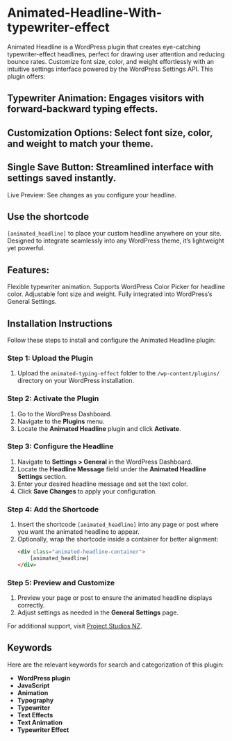 # Animated-Headline-With-typewriter-effect
Animated Headline is a WordPress plugin that creates eye-catching typewriter-effect headlines, perfect for drawing user attention and reducing bounce rates. Customize font size, color, and weight effortlessly with an intuitive settings interface powered by the WordPress Settings API. This plugin offers:

## Typewriter Animation: Engages visitors with forward-backward typing effects.
## Customization Options: Select font size, color, and weight to match your theme.
## Single Save Button: Streamlined interface with settings saved instantly.
Live Preview: See changes as you configure your headline.
## Use the shortcode
``` [animated_headline] ```
 to place your custom headline anywhere on your site. Designed to integrate seamlessly into any WordPress theme, it’s lightweight yet powerful.

## Features:

Flexible typewriter animation.
Supports WordPress Color Picker for headline color.
Adjustable font size and weight.
Fully integrated into WordPress’s General Settings.
## Installation Instructions

Follow these steps to install and configure the Animated Headline plugin:

### Step 1: Upload the Plugin
1. Upload the `animated-typing-effect` folder to the `/wp-content/plugins/` directory on your WordPress installation.

### Step 2: Activate the Plugin
1. Go to the WordPress Dashboard.
2. Navigate to the **Plugins** menu.
3. Locate the **Animated Headline** plugin and click **Activate**.

### Step 3: Configure the Headline
1. Navigate to **Settings > General** in the WordPress Dashboard.
2. Locate the **Headline Message** field under the **Animated Headline Settings** section.
3. Enter your desired headline message and set the text color.
4. Click **Save Changes** to apply your configuration.

### Step 4: Add the Shortcode
1. Insert the shortcode `[animated_headline]` into any page or post where you want the animated headline to appear.
2. Optionally, wrap the shortcode inside a container for better alignment:
   ```html
   <div class="animated-headline-container">
       [animated_headline]
   </div>
   ```

### Step 5: Preview and Customize
1. Preview your page or post to ensure the animated headline displays correctly.
2. Adjust settings as needed in the **General Settings** page.

For additional support, visit [Project Studios NZ](https://projectstudios.nz).
## Keywords

Here are the relevant keywords for search and categorization of this plugin:

- **WordPress plugin**
- **JavaScript**
- **Animation**
- **Typography**
- **Typewriter**
- **Text Effects**
- **Text Animation**
- **Typewriter Effect**

